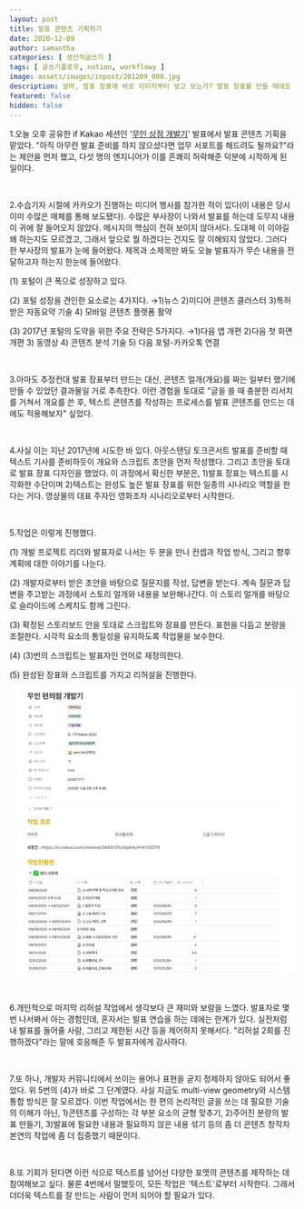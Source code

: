 ```yaml
---
layout: post
title: 발표 콘텐츠 기획하기
date: 2020-12-09
author: samantha
categories: [ 생산적글쓰기 ]
tags: [ 글쓰기플로우, notion, workflowy ]
image: assets/images/inpost/201209_000.jpg
description: 설마, 발표 장표에 바로 이미지부터 넣고 보는가? 발표 장표를 만들 때에도 먼저 텍스트 시나리오부터 준비하면 좋다. 그렇지 않으면 자칫 청중으로부터 "그래서 핵심이 뭔데?"라는 말을 들을 수 있어서다.
featured: false
hidden: false
---
```


1.오늘 오후 공유한 if Kakao 세션인 '[무인 상점 개발기](https://bit.ly/34b2nIr)' 발표에서 발표 콘텐츠 기획을 맡았다. "아직 아무런 발표 준비를 하지 않으셨다면 업무 서포트를 해드려도 될까요?"라는 제안을 먼저 했고, 다섯 명의 엔지니어가 이를 흔쾌히 허락해준 덕분에 시작하게 된 일이다.

<br/>

2.수습기자 시절에 카카오가 진행하는 미디어 행사를 참가한 적이 있다(이 내용은 당시 이미 수많은 매체를 통해 보도됐다). 수많은 부사장이 나와서 발표를 하는데 도무지 내용이 귀에 잘 들어오지 않았다. 메시지의 핵심이 전혀 보이지 않아서다. 도대체 이 이야길 왜 하는지도 모르겠고, 그래서 앞으로 뭘 하겠다는 건지도 잘 이해되지 않았다. 그러다 한 부사장의 발표가 눈에 들어왔다. 제목과 소제목만 봐도 오늘 발표자가 무슨 내용을 전달하고자 하는지 한눈에 들어왔다.

(1) 포털이 큰 폭으로 성장하고 있다.

(2) 포털 성장을 견인한 요소로는 4가지다. →1)뉴스 2)미디어 콘텐츠 클러스터 3)특허 받은 자동요약 기술 4) 모바일 콘텐츠 플랫폼 활약

(3) 2017년 포털의 도약을 위한 주요 전략은 5가지다. →1)다음 앱 개편 2)다음 첫 화면 개편 3) 동영상 4) 콘텐츠 분석 기술 5) 다음 포털-카카오톡 연결

<br/>

3.아마도 추정컨대 발표 장표부터 만드는 대신, 콘텐츠 얼개(개요)를 짜는 일부터 했기에 만들 수 있었던 결과물일 거로 추측한다. 이런 경험을 토대로 "글을 쓸 때 충분한 리서치를 거쳐서 개요를 쓴 후, 텍스트 콘텐츠를 작성하는 프로세스를 발표 콘텐츠를 만드는 데에도 적용해보자" 싶었다.

<br/>

4.사실 이는 지난 2017년에 시도한 바 있다. 아웃스탠딩 토크콘서트 발표를 준비할 때 텍스트 기사를 준비하듯이 개요와 스크립트 초안을 먼저 작성했다. 그리고 초안을 토대로 발표 장표 디자인을 했었다. 이 과정에서 확신한 부분은, 1)발표 장표는 텍스트를 시각화한 수단이며 2)텍스트는 완성도 높은 발표 장표를 위한 일종의 시나리오 역할을 한다는 거다. 영상물의 대표 주자인 영화조차 시나리오로부터 시작한다.

<br/>

5.작업은 이렇게 진행했다.

(1) 개발 프로젝트 리더와 발표자로 나서는 두 분을 만나 컨셉과 작업 방식, 그리고 향후 계획에 대한 이야기를 나눈다.

(2) 개발자로부터 받은 초안을 바탕으로 질문지를 작성, 답변을 받는다. 계속 질문과 답변을 주고받는 과정에서 스토리 얼개와 내용을 보완해나간다. 이 스토리 얼개를 바탕으로 슬라이드에 스케치도 함께 그린다.

(3) 확정된 스토리보드 안을 토대로 스크립트와 장표를 만든다. 표현을 다듬고 분량을 조절한다. 시각적 요소의 통일성을 유지하도록 작업물을 보수한다.

(4) (3)번의 스크립트는 발표자인 언어로 재정의한다.

(5) 완성된 장표와 스크립트를 가지고 리허설을 진행한다.

![](https://github.com/samantha-writer/blog/blob/master/assets/images/inpost/201209_000.jpg?raw=true)

<br/>

6.개인적으로 마지막 리허설 작업에서 생각보다 큰 재미와 보람을 느꼈다. 발표자로 몇 번 나서봐서 아는 경험인데, 혼자서는 발표 연습을 하는 데에는 한계가 있다. 실전처럼 내 발표를 들어줄 사람, 그리고 제한된 시간 등을 제어하지 못해서다. "리허설 2회를 진행하겠다"라는 말에 호응해준 두 발표자에게 감사하다.

<br/>

7.또 하나, 개발자 커뮤니티에서 쓰이는 용어나 표현을 굳지 정제하지 않아도 되어서 좋았다. 위 5번의 (4)가 바로 그 단계였다. 사실 지금도 multi-view geometry와 시스템 통합 방식은 잘 모르겠다. 이번 작업에서는 한 편의 논리적인 글을 쓰는 데 필요한 기술의 이해가 아닌, 1)콘텐츠를 구성하는 각 부분 요소의 균형 맞추기, 2)주어진 분량의 발표 만들기, 3)발표에 필요한 내용과 필요하지 않은 내용 섞기 등의 좀 더 콘텐츠 창작자 본연의 작업에 좀 더 집중했기 때문이다.

<br/>

8.또 기회가 된다면 이런 식으로 텍스트를 넘어선 다양한 포맷의 콘텐츠를 제작하는 데 참여해보고 싶다. 물론 4번에서 말했듯이, 모든 작업은 '텍스트'로부터 시작한다. 그래서 더더욱 텍스트를 잘 만드는 사람이 먼저 되어야 할 필요가 있다.

<br/>
